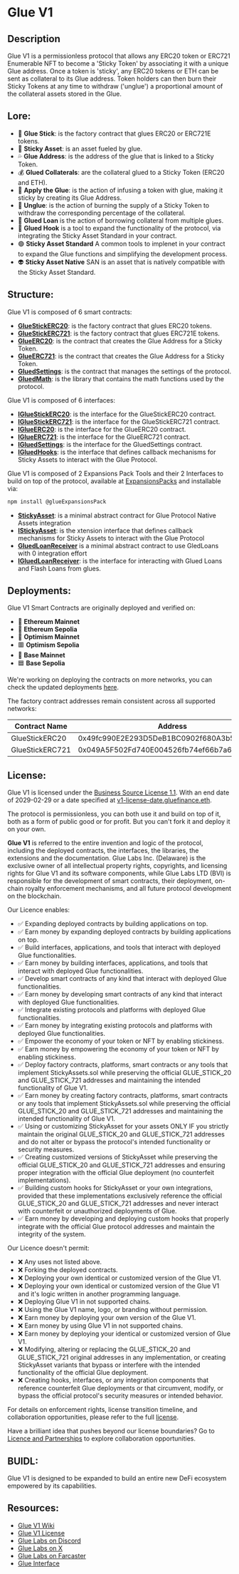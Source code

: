 # Glue V1

## Description

Glue V1 is a permissionless protocol that allows any ERC20 token or ERC721 Enumerable NFT to become a 'Sticky Token' by associating it with a unique Glue address. Once a token is 'sticky', any ERC20 tokens or ETH can be sent as collateral to its Glue address. Token holders can then burn their Sticky Tokens at any time to withdraw ('unglue') a proportional amount of the collateral assets stored in the Glue.


## Lore:

- 🧴 **Glue Stick**: is the factory contract that glues ERC20 or ERC721E tokens.
- 🍥 **Sticky Asset**: is an asset fueled by glue.
- 💦 **Glue Address**: is the address of the glue that is linked to a Sticky Token.
- 💰 **Glued Collaterals**: are the collateral glued to a Sticky Token (ERC20 and ETH).
- 🔄 **Apply the Glue**: is the action of infusing a token with glue, making it sticky by creating its Glue Address.
- 🔄 **Unglue**: is the action of burning the supply of a Sticky Token to withdraw the corresponding percentage of the collateral.
- 💸 **Glued Loan** is the action of borrowing collateral from multiple glues.
- 🦾 **Glued Hook** is a tool to expand the functionality of the protocol, via integrating the Sticky Asset Standard in your contract.
- 🟢 **Sticky Asset Standard** A common tools to implenet in your contract to expand the Glue functions and simplifying the development process.
- 👽 **Sticky Asset Native** SAN is an asset that is natively compatible with the Sticky Asset Standard.

## Structure:

Glue V1 is composed of 6 smart contracts:

- [**GlueStickERC20**](https://github.com/glue-finance/glue/blob/main/contracts/GlueERC20.sol): is the factory contract that glues ERC20 tokens.
- [**GlueStickERC721**](https://github.com/glue-finance/glue/blob/main/contracts/GlueERC721.sol): is the factory contract that glues ERC721E tokens.
- [**GlueERC20**](https://github.com/glue-finance/glue/blob/main/contracts/GlueERC20.sol): is the contract that creates the Glue Address for a Sticky Token.
- [**GlueERC721**](https://github.com/glue-finance/glue/blob/main/contracts/GlueERC721.sol): is the contract that creates the Glue Address for a Sticky Token.
- [**GluedSettings**](https://github.com/glue-finance/glue/blob/main/contracts/GluedSettings.sol): is the contract that manages the settings of the protocol.
- [**GluedMath**](https://github.com/glue-finance/glue/blob/main/contracts/libraries/GluedMath.sol): is the library that contains the math functions used by the protocol.

Glue V1 is composed of 6 interfaces:

- [**IGlueStickERC20**](https://github.com/glue-finance/glue/blob/main/contracts/interfaces/IGlueERC20.sol): is the interface for the GlueStickERC20 contract.
- [**IGlueStickERC721**](https://github.com/glue-finance/glue/blob/main/contracts/interfaces/IGlueERC721.sol): is the interface for the GlueStickERC721 contract.
- [**IGlueERC20**](https://github.com/glue-finance/glue/blob/main/contracts/interfaces/IGlueERC20.sol): is the interface for the GlueERC20 contract.
- [**IGlueERC721**](https://github.com/glue-finance/glue/blob/main/contracts/interfaces/IGlueERC721.sol): is the interface for the GlueERC721 contract.
- [**IGluedSettings**](https://github.com/glue-finance/glue/blob/main/contracts/interfaces/IGluedSettings.sol): is the interface for the GluedSettings contract.
- [**IGluedHooks**](https://github.com/glue-finance/glue/blob/main/contracts/interfaces/IGluedHooks.sol): is the interface that defines callback mechanisms for Sticky Assets to interact with the Glue Protocol.

Glue V1 is composed of 2 Expansions Pack Tools and their 2 Interfaces to build on top of the protocol, available at [ExpansionsPacks](https://github.com/glue-finance/glue-ExpansionsPack/tree/main)
and installable via:

```bash
npm install @glueExpansionsPack
```

- [**StickyAsset**](https://github.com/glue-finance/glue-ExpansionsPack/blob/main/contracts/base/StickyAsset.sol): is a minimal abstract contract for Glue Protocol Native Assets integration
- [**IStickyAsset**](https://github.com/glue-finance/glue-ExpansionsPack/blob/main/contracts/interfaces/IStickyAsset.sol): is the xtension interface that defines callback mechanisms for Sticky Assets to interact with the Glue Protocol
- [**GluedLoanReceiver**](https://github.com/glue-finance/glue-ExpansionsPack/blob/main/contracts/base/GluedLoanReceiver.sol)  is a minimal abstract contract to use GledLoans with 0 integration effort
- [**IGluedLoanReceiver**](https://github.com/glue-finance/glue-ExpansionsPack/blob/main/contracts/interfaces/IGluedLoanReceiver.sol): is the interface for interacting with Glued Loans and Flash Loans from glues.

## Deployments:

Glue V1 Smart Contracts are originally deployed and verified on:

- 🔷 **Ethereum Mainnet**
- 🔹 **Ethereum Sepolia**
- 🔴 **Optimism Mainnet**
- 🟥 **Optimism Sepolia**
- 🔵 **Base Mainnet**
- 🟦 **Base Sepolia**

We're working on deploying the contracts on more networks, you can check the updated deployments [here](https://todo.com).

The factory contract addresses remain consistent across all supported networks:

| Contract Name      | Address |
|--------------------|---------|
| GlueStickERC20     | 0x49fc990E2E293D5DeB1BC0902f680A3b526a6C60 |
| GlueStickERC721    | 0x049A5F502Fd740E004526fb74ef66b7a6615976B |

## License:

Glue V1 is licensed under the [Business Source License 1.1](https://github.com/glue-finance/glue/blob/main/LICENCE.txt). With an end date of 2029-02-29 or a date specified at [v1-license-date.gluefinance.eth](https://v1-license-date.gluefinance.eth).

The protocol is permissionless, you can both use it and build on top of it, both as a form of public good or for profit. But you can't fork it and deploy it on your own.

**Glue V1** is referred to the entire invention and logic of the protocol, including the deployed contracts, the interfaces, the libraries, the extensions and the documentation. Glue Labs Inc. (Delaware) is the exclusive owner of all intellectual property rights, copyrights, and licensing rights for Glue V1 and its software components, while Glue Labs LTD (BVI) is responsible for the development of smart contracts, their deployment, on-chain royalty enforcement mechanisms, and all future protocol development on the blockchain.

Our Licence enables:

- ✅ Expanding deployed contracts by building applications on top.
- ✅ Earn money by expanding deployed contracts by building applications on top.
- ✅ Build interfaces, applications, and tools that interact with deployed Glue functionalities.
- ✅ Earn money by building interfaces, applications, and tools that interact with deployed Glue functionalities.
- ✅ Develop smart contracts of any kind that interact with deployed Glue functionalities.
- ✅ Earn money by developing smart contracts of any kind that interact with deployed Glue functionalities.
- ✅ Integrate existing protocols and platforms with deployed Glue functionalities.
- ✅ Earn money by integrating existing protocols and platforms with deployed Glue functionalities.
- ✅ Empower the economy of your token or NFT by enabling stickiness.
- ✅ Earn money by empowering the economy of your token or NFT by enabling stickiness.
- ✅ Deploy factory contracts, platforms, smart contracts or any tools that implement StickyAssets.sol while preserving the official GLUE_STICK_20 and GLUE_STICK_721 addresses and maintaining the intended functionality of Glue V1.
- ✅ Earn money by creating factory contracts, platforms, smart contracts or any tools that implement StickyAssets.sol while preserving the official GLUE_STICK_20 and GLUE_STICK_721 addresses and maintaining the intended functionality of Glue V1.
- ✅ Using or customizing StickyAsset for your assets ONLY IF you strictly maintain the original GLUE_STICK_20 and GLUE_STICK_721 addresses and do not alter or bypass the protocol's intended functionality or security measures.
- ✅ Creating customized versions of StickyAsset while preserving the official GLUE_STICK_20 and GLUE_STICK_721 addresses and ensuring proper integration with the official Glue deployment (no counterfeit implementations).
- ✅ Building custom hooks for StickyAsset or your own integrations, provided that these implementations exclusively reference the official GLUE_STICK_20 and GLUE_STICK_721 addresses and never interact with counterfeit or unauthorized deployments of Glue.
- ✅ Earn money by developing and deploying custom hooks that properly integrate with the official Glue protocol addresses and maintain the integrity of the system.

Our Licence doesn't permit:

- ❌ Any uses not listed above.
- ❌ Forking the deployed contracts.
- ❌ Deploying your own identical or customized version of the Glue V1.
- ❌ Deploying your own identical or customized version of the Glue V1 and it's logic written in another programming language.
- ❌ Deploying Glue V1 in not supported chains.
- ❌ Using the Glue V1 name, logo, or branding without permission.
- ❌ Earn money by deploying your own version of the Glue V1.
- ❌ Earn money by using Glue V1 in not supported chains.
- ❌ Earn money by deploying your identical or customized version of Glue V1.
- ❌ Modifying, altering or replacing the GLUE_STICK_20 and GLUE_STICK_721 original addresses in any implementation, or creating StickyAsset variants that bypass or interfere with the intended functionality of the official Glue deployment.
- ❌ Creating hooks, interfaces, or any integration components that reference counterfeit Glue deployments or that circumvent, modify, or bypass the official protocol's security measures or intended behavior.

For details on enforcement rights, license transition timeline, and collaboration opportunities, please refer to the full [license](https://github.com/glue-finance/glue/blob/main/LICENCE.txt).

Have a brilliant idea that pushes beyond our license boundaries? Go to [Licence and Partnerships](http://glue.finance/legal#license) to explore collaboration opportunities.

## BUIDL:

Glue V1 is designed to be expanded to build an entire new DeFi ecosystem empowered by its capabilities.

## Resources:

- [Glue V1 Wiki](https://wiki.glue.finance)
- [Glue V1 License](https://github.com/glue-finance/glue/blob/main/LICENCE.txt)
- [Glue Labs on Discord](https://discord.com/invite/glue-fi)
- [Glue Labs on X](https://x.com/Glue_fi)
- [Glue Labs on Farcaster](https://warpcast.com/~/channel/glue)
- [Glue Interface](https://glue.finance/)
